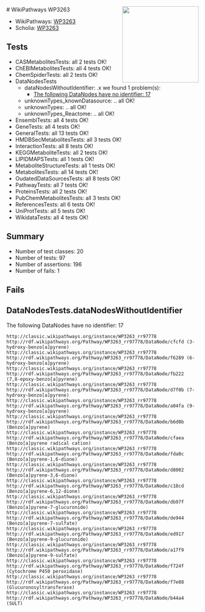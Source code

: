 <img style="float: right; width: 200px" src="https://upload.wikimedia.org/wikipedia/commons/thumb/8/83/Wplogo_with_text_500.png/640px-Wplogo_with_text_500.png" />
# WikiPathways WP3263

* WikiPathways: [WP3263](https://wikipathways.org/pathways/WP3263)
* Scholia: [WP3263](https://scholia.toolforge.org/wikipathways/WP3263)
## Tests
* CASMetabolitesTests: all 2 tests OK!
* ChEBIMetabolitesTests: all 4 tests OK!
* ChemSpiderTests: all 2 tests OK!
* DataNodesTests
    * dataNodesWithoutIdentifier: .x we found 1 problem(s):
        * [The following DataNodes have no identifier: 17](#8792c497)
    * unknownTypes_knownDatasource: .. all OK!
    * unknownTypes: .. all OK!
    * unknownTypes_Reactome: .. all OK!
* EnsemblTests: all 4 tests OK!
* GeneTests: all 4 tests OK!
* GeneralTests: all 13 tests OK!
* HMDBSecMetabolitesTests: all 3 tests OK!
* InteractionTests: all 8 tests OK!
* KEGGMetaboliteTests: all 2 tests OK!
* LIPIDMAPSTests: all 1 tests OK!
* MetaboliteStructureTests: all 1 tests OK!
* MetabolitesTests: all 14 tests OK!
* OudatedDataSourcesTests: all 8 tests OK!
* PathwayTests: all 7 tests OK!
* ProteinsTests: all 2 tests OK!
* PubChemMetabolitesTests: all 3 tests OK!
* ReferencesTests: all 6 tests OK!
* UniProtTests: all 5 tests OK!
* WikidataTests: all 4 tests OK!


## Summary

* Number of test classes: 20
* Number of tests: 97
* Number of assertions: 196
* Number of fails: 1

## Fails

<a name="8792c497" />

## DataNodesTests.dataNodesWithoutIdentifier

The following DataNodes have no identifier: 17
```
http://classic.wikipathways.org/instance/WP3263_rr97778 http://rdf.wikipathways.org/Pathway/WP3263_rr97778/DataNode/cfcfd (3-hydroxy-benzo[a]pyrene)
http://classic.wikipathways.org/instance/WP3263_rr97778 http://rdf.wikipathways.org/Pathway/WP3263_rr97778/DataNode/f6289 (6-hydroxy-benzo[a]pyrene)
http://classic.wikipathways.org/instance/WP3263_rr97778 http://rdf.wikipathways.org/Pathway/WP3263_rr97778/DataNode/fb222 (7,8-epoxy-benzo[a]pyrene)
http://classic.wikipathways.org/instance/WP3263_rr97778 http://rdf.wikipathways.org/Pathway/WP3263_rr97778/DataNode/d7f0b (7-hydroxy-benzo[a]pyrene)
http://classic.wikipathways.org/instance/WP3263_rr97778 http://rdf.wikipathways.org/Pathway/WP3263_rr97778/DataNode/a04fa (9-hydroxy-benzo[a]pyrene)
http://classic.wikipathways.org/instance/WP3263_rr97778 http://rdf.wikipathways.org/Pathway/WP3263_rr97778/DataNode/b6d0b (Benzo[a]pyrene)
http://classic.wikipathways.org/instance/WP3263_rr97778 http://rdf.wikipathways.org/Pathway/WP3263_rr97778/DataNode/cfaea (Benzo[a]pyrene radical cation)
http://classic.wikipathways.org/instance/WP3263_rr97778 http://rdf.wikipathways.org/Pathway/WP3263_rr97778/DataNode/fda0c (Benzo[a]pyrene-1,6-dione)
http://classic.wikipathways.org/instance/WP3263_rr97778 http://rdf.wikipathways.org/Pathway/WP3263_rr97778/DataNode/d8002 (Benzo[a]pyrene-3,6-dione)
http://classic.wikipathways.org/instance/WP3263_rr97778 http://rdf.wikipathways.org/Pathway/WP3263_rr97778/DataNode/c18cd (Benzo[a]pyrene-6,12-dione)
http://classic.wikipathways.org/instance/WP3263_rr97778 http://rdf.wikipathways.org/Pathway/WP3263_rr97778/DataNode/db97f (Benzo[a]pyrene-7-glucuronide)
http://classic.wikipathways.org/instance/WP3263_rr97778 http://rdf.wikipathways.org/Pathway/WP3263_rr97778/DataNode/de944 (Benzo[a]pyrene-7-sulfate)
http://classic.wikipathways.org/instance/WP3263_rr97778 http://rdf.wikipathways.org/Pathway/WP3263_rr97778/DataNode/ed917 (Benzo[a]pyrene-9-glucuronide)
http://classic.wikipathways.org/instance/WP3263_rr97778 http://rdf.wikipathways.org/Pathway/WP3263_rr97778/DataNode/a17f9 (Benzo[a]pyrene-9-sulfate)
http://classic.wikipathways.org/instance/WP3263_rr97778 http://rdf.wikipathways.org/Pathway/WP3263_rr97778/DataNode/f724f (Cytochrome P450 peroxidase)
http://classic.wikipathways.org/instance/WP3263_rr97778 http://rdf.wikipathways.org/Pathway/WP3263_rr97778/DataNode/f7e88 (Glucuronosyltransferase)
http://classic.wikipathways.org/instance/WP3263_rr97778 http://rdf.wikipathways.org/Pathway/WP3263_rr97778/DataNode/b44a4 (SULT)
```

